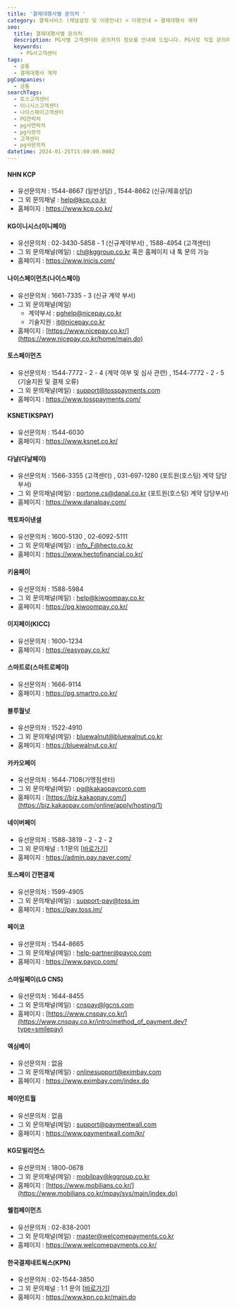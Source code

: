 ```yaml
---
title: '결제대행사별 문의처 '
category: 결제서비스 (채널설정 및 이용안내) > 이용안내 > 결제대행사 계약
seo:
  title: 결제대행사별 문의처
  description: PG사별 고객센터와 문의처의 정보를 안내해 드립니다. PG사로 직접 문의하고자 하실 경우 안내드리는 문의처를 참고하여 주시기 바랍니다.
  keywords:
    - PG사고객센터
tags:
  - 공통
  - 결제대행사 계약
pgCompanies:
  - 공통
searchTags:
  - 토스고객센터
  - 이니시스고객센터
  - 나이스페이고객센터
  - PG연락처
  - pg사연락처
  - pg사문의
  - 고객센터
  - pg사문의처
datetime: 2024-01-25T15:00:00.000Z
---
```


<Callout content="결제대행사별로 문의하실 수 있는 고객센터 연락처를 안내드립니다." title="" />

#### **NHN KCP**

- 유선문의처 : 1544-8667 (일반상담) , 1544-8662 (신규/제휴상담)
- 그 외 문의채널 : <help@kcp.co.kr>
- 홈페이지 : <https://www.kcp.co.kr/>

#### **KG이니시스(이니페이)**

- 유선문의처 : 02-3430-5858 - 1 (신규계약부서) , 1588-4954 (고객센터)
- 그 외 문의채널(메일) : <ch@kggroup.co.kr> 혹은 홈페이지 내 톡 문의 가능
- 홈페이지 : <https://www.inicis.com/>

#### **나이스페이먼츠(나이스페이)**

- 유선문의처 : 1661-7335 - 3 (신규 계약 부서)
- 그 외 문의채널(메일)
  - 계약부서 : <pghelp@nicepay.co.kr>
  - 기술지원 : <it@nicepay.co.kr>
- 홈페이지 : [https://www.nicepay.co.kr/](https://www.nicepay.co.kr/home/main.do)

#### **토스페이먼츠**

- 유선문의처 : 1544-7772 - 2 - 4 (계약 여부 및 심사 관련) , 1544-7772 - 2 - 5 (기술지원 및 결제 오류)
- 그 외 문의채널(메일) : <support@tosspayments.com>
- 홈페이지 : <https://www.tosspayments.com/>

#### **KSNET(KSPAY)**

- 유선문의처 : 1544-6030
- 홈페이지 : <https://www.ksnet.co.kr/>

#### **다날(다날페이)**

- 유선문의처 : 1566-3355 (고객센터) , 031-697-1280 (포트원(호스팅) 계약 담당부서)
- 그 외 문의채널(메일) : <portone.cs@danal.co.kr> (포트원(호스팅) 계약 담당부서)
- 홈페이지 : <https://www.danalpay.com/>

#### **헥토파이낸셜**

- 유선문의처 : 1600-5130 , 02-6092-5111
- 그 외 문의채널(메일) : <info_F@hecto.co.kr>
- 홈페이지 : <https://www.hectofinancial.co.kr/>

#### **키움페이**

- 유선문의처 : 1588-5984
- 그 외 문의채널(메일) : <help@kiwoompay.co.kr>
- 홈페이지 : <https://pg.kiwoompay.co.kr/>

#### **이지페이(KICC)**

- 유선문의처 : 1600-1234
- 홈페이지 : [ ](https://www.kcp.co.kr/main.do)<https://easypay.co.kr/>

#### **스마트로(스마트로페이)**

- 유선문의처 : 1666-9114
- 홈페이지 : <https://pg.smartro.co.kr/>

#### **블루월넛**

- 유선문의처 : 1522-4910
- 그 외 문의채널(메일) : <bluewalnut@bluewalnut.co.kr>
- 홈페이지 : <https://bluewalnut.co.kr/>

#### **카카오페이**

- 유선문의처 : 1644-7108(가맹점센터)
- 그 외 문의채널(메일) : <pg@kakaopaycorp.com>
- 홈페이지 : [https://biz.kakaopay.com/](https://biz.kakaopay.com/online/apply/hosting/1)

#### **네이버페이**

- 유선문의처 : 1588-3819 - 2 - 2 - 2
- 그 외 문의채널 : 1:1문의 \[[바로가기](https://help.admin.pay.naver.com/index.help)]
- 홈페이지 : <https://admin.pay.naver.com/>

#### **토스페이 간편결제**

- 유선문의처 : 1599-4905
- 그 외 문의채널(메일) : <support-pay@toss.im>
- 홈페이지 : <https://pay.toss.im/>

#### **페이코**

- 유선문의처 : 1544-8665
- 그 외 문의채널(메일) : <help-partner@payco.com>
- 홈페이지 : <https://www.payco.com/>

#### **스마일페이(LG CNS)**

- 유선문의처 : 1644-8455
- 그 외 문의채널(메일) : <cnspay@lgcns.com>
- 홈페이지 : [https://www.cnspay.co.kr/](https://www.cnspay.co.kr/intro/method_of_payment.dev?type=smilepay)

#### **엑심베이**

- 유선문의처 : 없음
- 그 외 문의채널(메일) : <onlinesupport@eximbay.com>
- 홈페이지 : <https://www.eximbay.com/index.do>

#### **페이먼트월**

- 유선문의처 : 없음
- 그 외 문의채널(메일) : <support@paymentwall.com>
- 홈페이지 : <https://www.paymentwall.com/kr/>

#### **KG모빌리언스**

- 유선문의처 : 1800-0678
- 그 외 문의채널(메일) : <mobilpay@kggroup.co.kr>
- 홈페이지 : [https://www.mobilians.co.kr/](https://www.mobilians.co.kr/mpay/sys/main/index.do)

#### **웰컴페이먼츠**

- 유선문의처 : 02-838-2001
- 그 외 문의채널(메일) : <master@welcomepayments.co.kr>
- 홈페이지 : <https://www.welcomepayments.co.kr/>

#### **한국결제네트웍스(KPN)**

- 유선문의처 : 02-1544-3850
- 그 외 문의채널 : 1:1 문의 \[[바로가기](https://www.kpn.co.kr/customer/ask.do)]
- 홈페이지 : <https://www.kpn.co.kr/main.do>

